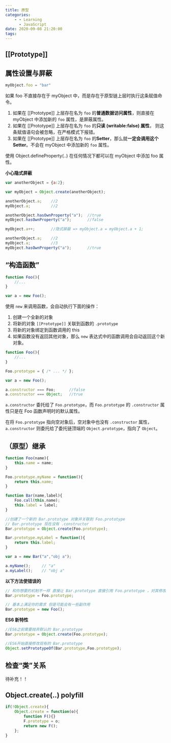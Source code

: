 ```yaml
---
title: 原型
categories:
    - - Learning
      - JavaScript
date: 2020-09-08 21:20:00
tags:
---
```


## [[Prototype]]

## 属性设置与屏蔽

```JavaScript
myObject.foo = "bar"
```

如果 foo 不直接存在于 myObject 中，而是存在于原型链上层时执行这条赋值命令。

1. 如果在 [[Prototype]] 上层存在名为 `foo` 的**普通数据访问属性**，则直接在 myObject 中添加新的 `foo` 属性，是屏蔽属性。
1. 如果在 [[Prototype]] 上层存在名为 `foo` 的**只读 (writable:false) 属性**， 则这条赋值语句会被忽略，在严格模式下报错。
1. 如果在 [[Prototype]] 上层存在名为 `foo` 的**Setter**，那么就**一定会调用这个 Setter**。不会在 myObject 中添加新的 `foo` 属性。

使用 Object.defineProperty(..) 在任何情况下都可以在 myObject 中添加 foo 属性。

**小心隐式屏蔽**

```JavaScript
var anotherObject = {a:2};

var myObject = Object.create(anotherObject);

anotherObject.a;    //2
myObject.a;         //2

anotherObject.hasOwnProperty("a");  //true
myObject.hasOwnProperty("a");       //false

myObject.a++;       //隐式屏蔽 => myObject.a = myObject.a + 1;

anotherObject.a;    //2
myObject.a;         //3
myObject.hasOwnProperty("a");       //true

```

## “构造函数”

```JavaScript
function Foo(){
    //...
}

var a = new Foo();
```

使用 `new` 来调用函数，会自动执行下面的操作：

1. 创建一个全新的对象
1. 将新的对象 `[[Prototype]]` 关联到函数的 `.prototype`
1. 将新的对象绑定到函数调用的 this
1. 如果函数没有返回其他对象，那么 `new` 表达式中的函数调用会自动返回这个新对象。

```JavaScript
function Foo(){
    //...
}

Foo.prototype = { /* ... */ };

var a = new Foo();

a.constructor === Foo;      //false
a.constructor === Object;   //true
```

`a.constructor` 委托给了 `Foo.prototype`，而 `Foo.prototype` 的 `.constructor` 属性只是在 Foo 函数声明时的默认属性。

在将 `Foo.prototype` 指向空对象后，空对象中也没有 `.constructor` 属性， `a.constructor` 则委托给了委托链顶端的 `Object.prototype`，指向了 `Object`。

## （原型）继承

```JavaScript
function Foo(name){
    this.name = name;
}

Foo.prototype.myName = function(){
    return this.name;
}

function Bar(name,label){
    Foo.call(this,name);
    this.label = label;
}

//创建了一个新的 Bar.prototype 对象并关联到 Foo.prototype
// Bar.prototype 现在没有 .constructor
Bar.prototype = Object.create(Foo.prototype);

Bar.prototype.myLabel = function(){
    return this.label;
}

var a = new Bar("a","obj a");

a.myName();     // "a"
a.myLabel();    // "obj a"
```

**以下方法使错误的**

```JavaScript
// 和你想要的机制不一样 直接让 Bar.prototype 直接引用 Foo.prototype ，对其修改会直接修改 Foo.prototype
Bar.prototype = Foo.prototype;

// 基本上满足你的需求 但是可能会有一些副作用
Bar.prototype = new Foo();
```

**ES6 新特性**

```JavaScript
//ES6之前需要抛弃默认的 Bar.prototype
Bar.prototype = Object.create(Foo.prototype);

//ES6开始直接修改现有的 Bar.prototype
Object.setPrototypeOf(Bar.prototype,Foo.prototype);
```

## 检查“类”关系

待补充！！

## Object.create(..) polyfill

```JavaScript
if(!Object.create){
    Object.create = function(o){
        function F(){}
        F.prototype = o;
        return new F();
    };
}
```
